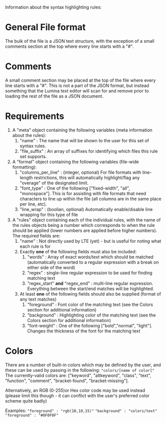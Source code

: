 Information about the syntax highlighting rules:

# General File format
The bulk of the file is a JSON text structure, with the exception of a small comments section at the top where every line starts with a "#".

# Comments
A small comment section may be placed at the top of the file where every line starts with a "#". This is not a part of the JSON format, but instead something that the Lumina text editor will scan for and remove prior to loading the rest of the file as a JSON document.

# Requirements
1. A "meta" object containing the following variables (meta information about the rules):
   1. "name" : The name that will be shown to the user for this set of syntax rules.
   2. "file_suffix" : An array of suffixes for identifying which files this rule set supports.
2. A "format" object containing the following variables (file-wide formatting):
   1. "columns_per_line" : (integer, optional) For file formats with line-length restrictions, this will automatically highlight/flag any "overage" of the designated limit.
   2. "font_type" : One of the following ["fixed-width", "all", "monospace"]. This is for assisting with file formats that need characters to line up within the file (all columns are in the same place per line, etc).
   3. "line_wrap" : (boolian, optional) Automatically enable/disable line wrapping for this type of file
3. A "rules" object containing each of the individual rules, with the name of the rules objects being a number which corresponds to when the rule should be applied (lower numbers are applied before higher numbers). The required fields are:
   1. "name" : Not directly used by LTE (yet) - but is useful for noting what each rule is for
   2. Exactly **one** of the following fields must also be included:
      1. "words" : Array of exact words/text which should be matched (automatically converted to a regular expression with a break on either side of the word)
      2. "regex" : single-line regular expression to be used for finding matching text
      3. "regex_start" **and** "regex_end" : multi-line regular expression. Everything between the start/end matches will be highlighted.
   3. At least **one** of the following fields should also be supplied (format of any text matches)
      1. "foreground" : Font color of the matching text (see the Colors section for additional information)
      2. "background" : Highlighting color of the matching text (see the Colors section for additional information)
      3. "font-weight" : One of the following ["bold","normal", "light"]. Changes the thickness of the font for the matching text

# Colors
There are a number of built-in colors which may be defined by the user, and these can be used by passing in the following:
`"colors/[name of color]"`
The currently-valid colors are: ["keyword", "altkeyword", "class", "text", "function", "comment", "bracket-found", "bracket-missing"].

Alternatively, an RGB (0-255)or Hex color code may be used instead (please limit this though - it can conflict with the user's preferred color scheme quite badly)

Examples:
 `"foreground" : "rgb(10,10,15)"`
 `"background" : "colors/text"`
 `"foreground" : "#0F0F0F"`
